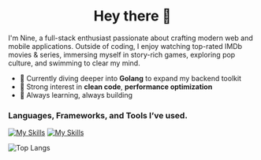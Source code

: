 <h1 align="center">Hey there 👋</h1>

<p align="start">
I'm Nine, a full-stack enthusiast passionate about crafting modern web and mobile applications. Outside of coding, I enjoy watching top-rated IMDb movies & series, immersing myself in story-rich games, exploring pop culture, and swimming to clear my mind.
</p>

- 🚀 Currently diving deeper into **Golang** to expand my backend toolkit
- 🎯 Strong interest in **clean code**, **performance optimization**
- 🧠 Always learning, always building  
  
<p align="left">
</p>

<h3 align="left">Languages, Frameworks, and Tools I’ve used.</h3>

[![My Skills](https://skillicons.dev/icons?i=figma,js,ts,cs,py,go,html,css,react,nextjs,vite,tailwind,flutter,nodejs&perline=15)](https://skillicons.dev)
[![My Skills](https://skillicons.dev/icons?i=express,nestjs,dotnet,prisma,supabase,mysql,postgres,mongodb,git,github,githubactions,pnpm,docker,aws,vim&perline=15)](https://skillicons.dev)

![Top Langs](https://github-readme-stats.vercel.app/api/top-langs/?username=LotteFiber&layout=compact&theme=dark)
